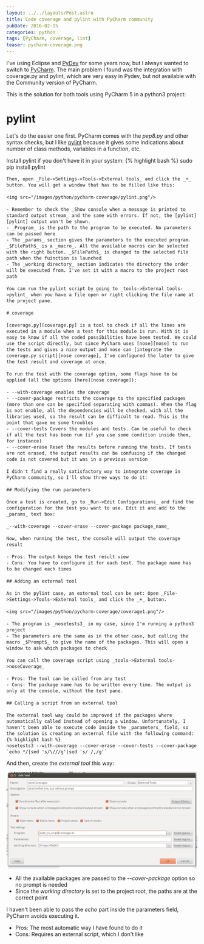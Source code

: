 ```yaml
---
layout: ../../layouts/Post.astro
title: Code coverage and pylint with PyCharm community
pubDate: 2016-02-15
categories: python
tags: [PyCharm, coverage, lint]
teaser: pycharm-coverage.png
---
```


I've using Eclipse and [PyDev][pydev] for some years now, but I always wanted to switch to [PyCharm][pycharm]. The main problem I found was the integration with coverage.py and pylint, which are very easy in Pydev, but not available with the Community version of PyCharm.

This is the solution for both tools using PyCharm 5 in a python3 project:

# pylint

Let's do the easier one first. PyCharm comes with the _pep8.py_ and other syntax checks, but I like [pylint][pylint] because it gives some indications about number of class methods, variables in a function, etc.

Install pylint if you don't have it in your system:
{% highlight bash %}
sudo pip install pylint

```
Then, open _File->Settings->Tools->External tools_ and click the _+_ button. You will get a window that has to be filled like this:

<img src="/images/python/pycharm-coverage/pylint.png"/>

- Remember to check the _Show console when a message is printed to standard output stream_ and the same with errors. If not, the [pylint][pylint] output won't be shown.
- _Program_ is the path to the program to be executed. No parameters can be passed here
- The _params_ section gives the parameters to the executed program. _$FilePath$_ is a _macro_. All the available macros can be selected with the right button. _$FilePath$_ is changed to the selected file path when the fuinction is launched
- The _working directory_ section indicates the directory the order will be executed from. I've set it with a macro to the project root path

You can run the pylint script by going to _tools->External tools->pylint_ when you have a file open or right clicking the file name at the project pane.

# coverage

[coverage.py][coverage.py] is a tool to check if all the lines are executed in a module when a test for this module is run. With it is easy to know if all the coded possibilities have been tested. We could use the script directly, but since PyCharm uses [nose][nose] to run the tests and gives a nice output and nose can [integrate the coverage.py script][nose coverage], I've configured the later to give the test result and coverage at once.

To run the test with the coverage option, some flags have to be applied (all the options [here][nose coverage]):

- --with-coverage enables the coverage
- --cover-package restricts the coverage to the specified packages (more than one can be specified separating with commas). When the flag is not enable, all the dependencies will be checked, with all the libraries used, so the result can be difficult to read. This is the point that gave me some troubles
- --cover-tests Covers the modules and tests. Can be useful to check if all the test has been run (if you use some condition inside them, for instance)
- --cover-erase Reset the results before running the tests. If tests are not erased, the output results can be confusing if the changed code is not covered but it was in a previous version

I didn't find a really satisfactory way to integrate coverage in PyCharm community, so I'll show three ways to do it:

## Modifying the run parameters

Once a test is created, go to _Run->Edit Configurations_ and find the configuration for the test you want to use. Edit it and add to the _params_ text box:

_--with-coverage --cover-erase --cover-package package_name_

Now, when running the test, the console will output the coverage result

- Pros: The output keeps the test result view
- Cons: You have to configure it for each test. The package name has to be changed each times

## Adding an external tool

As in the pylint case, an external tool can be set: Open _File->Settings->Tools->External tools_ and click the _+_ button.

<img src="/images/python/pycharm-coverage/coverage1.png"/>

- The program is _nosetests3_ in my case, since I'm running a python3 project
- The parameters are the same as in the other case, but calling the macro _$Prompt$_ to give the name of the packages. This will open a window to ask which packages to check

You can call the coverage script using _tools->External tools->noseCoverage_

- Pros: The tool can be called from any test
- Cons: The package name has to be written every time. The output is only at the console, without the test pane.

## Calling a script from an external tool

The external tool way could be improved if the packages where automatically called instead of opening a window. Unfortunately, I haven't been able to execute code inside the _parameters_ field, so the solution is creating an external file with the following command:
{% highlight bash %}
nosetests3 --with-coverage --cover-erase --cover-tests --cover-package `echo */|sed 's/\///g'|sed 's/ /,/g'`
```

And then, create the _external tool_ this way:

<img src="/images/python/pycharm-coverage/coverage2.png"/>

- All the available packages are passed to the _--cover-package_ option so no prompt is needed
- Since the _working directory_ is set to the project root, the paths are at the correct point

I haven't been able to pass the _echo_ part inside the parameters field, PyCharm avoids executing it.

- Pros: The most automatic way I have found to do it
- Cons: Requires an external script, which I don't like

[pycharm]: https://www.jetbrains.com/pycharm/
[pydev]: http://www.pydev.org/
[pylint]: https://www.pylint.org/
[coverage.py]: https://coverage.readthedocs.org/en/coverage-4.0.3/
[nose]: https://nose.readthedocs.org/en/latest/
[nose coverage]: http://nose.readthedocs.org/en/latest/plugins/cover.html
